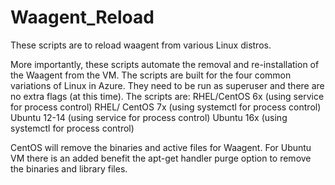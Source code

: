 # Waagent_Reload
These scripts are to reload waagent from various Linux distros. 

More importantly, these scripts automate the removal and re-installation of the Waagent from the VM.   The scripts are built for the four common variations of Linux in Azure.
They need to be run as superuser and there are no extra flags (at this time).
The scripts are:
  RHEL/CentOS 6x (using service for process control)
  RHEL/ CentOS 7x (using systemctl for process control)
  Ubuntu 12-14 (using service for process control)
  Ubuntu 16x (using systemctl for process control)

CentOS will remove the binaries and active files for Waagent.
For Ubuntu VM there is an added benefit the apt-get handler purge option to remove the binaries and library files.
